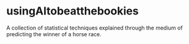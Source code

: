 # usingAItobeatthebookies
A collection of statistical techniques explained through the medium of predicting the winner of a horse race.
